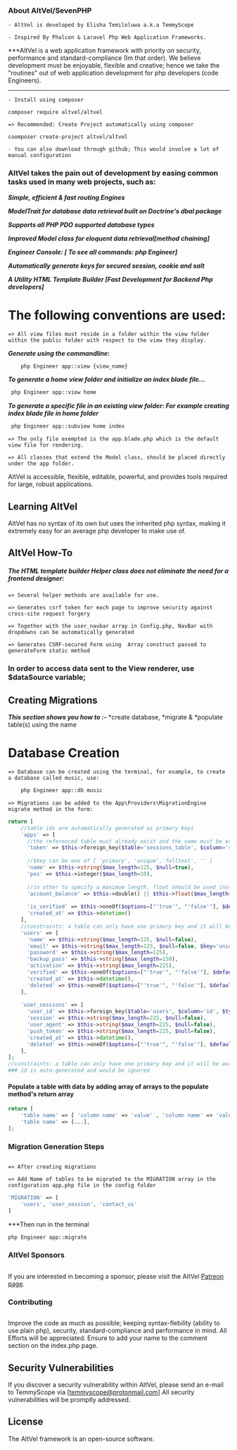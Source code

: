 ### About AltVel/SevenPHP

	- AltVel is developed by Elisha Temiloluwa a.k.a TemmyScope	

	- Inspired By Phalcon & Laravel Php Web Application Frameworks.

***AltVel is a web application framework with priority on security, performance and standard-compliance (Im that order). 
We believe development must be enjoyable, flexible and creative; hence we take the "routines" out of web application development for php developers (code Engineers). 
***

	- Install using composer
```
composer require altvel/altvel
```

	=> Recommended: Create Project automatically using composer
```
coomposer create-project altvel/altvel
```

	- You can also download through github; This would involve a lot of manual configuration  


### AltVel takes the pain out of development by easing common tasks used in many web projects, such as:

***Simple, efficient & fast routing Engines***

***ModelTrait for database data retrieval built on Doctrine's dbal package***

***Supports all PHP PDO supported database types***

***Improved Model class for eloquent data retrieval[method chaining]***

***Engineer Console: [ To see all commands: php Engineer]***
	
***Automatically generate keys for secured session, cookie and salt***

***A Utility HTML Template Builder [Fast Development for Backend Php developers]***



# The following conventions are used:

	=> All view files must reside in a folder within the view folder within the public folder with respect to the view they display.
	
***Generate using the commandline:***

```bash
	php Engineer app::view {view_name}
```

***To generate a home view folder and initialize an index blade file...***
```bash
 php Engineer app::view home
```
***To generate a specific file in an existing view folder: 
	For example creating index blade file in home folder***

```bash
 php Engineer app::subview home index
```








	=> The only file exempted is the app.blade.php which is the default view file for rendering.

	=> All classes that extend the Model class, should be placed directly under the app folder.


AltVel is accessible, flexible, editable, powerful, and provides tools required for large, robust applications.

## Learning AltVel

AltVel has no syntax of its own but uses the inherited php syntax, making it extremely easy for an average php developer to make use of.

## AltVel How-To

##### The HTML template builder Helper class does not eliminate the need for a frontend designer:
####

	=> Several helper methods are available for use.
	
	=> Generates csrf token for each page to improve security against cross-site request forgery
	
	=> Together with the user_navbar array in Config.php, NavBar with dropdowns can be automatically generated
	
	=> Generates CSRF-secured Form using  Array construct passed to generateForm static method

### In order to access data sent to the View renderer, use $dataSource variable; 
##

## Creating Migrations

***This section shows you how to :-*** 
	*create database,
	*migrate & 
	*populate
	table(s) using the name

# Database Creation
	=> Database can be created using the terminal, for example, to create a database called music, use:

```bash
	php Engineer app::db music
```

	=> Migrations can be added to the App\Providers\MigrationEngine migrate method in the form:

```php
return [
    //table ids are automatically generated as primary keys
	'apps' => [
	  //the referenced table must already exist and the name must be exact to avoid errors
	  'token' => $this->foreign_key($table='sessions_table', $column='session' $type = 'int' || 'string'),
	  
	  //$key can be one of [ 'primary', 'unique','fulltext', '' ]
	  'name' => $this->string($max_length=125, $null=true),
	  'pos' => $this->integer($max_length=10),
	  
	  //in other to specify a maximum length, float should be used instead of a double
	  'account_balance' => $this->double() || $this->float($max_length=16), 
		
	  'is_verified' => $this->oneOf($options=["'true'", "'false'"], $default="'false'" ),
	  'created_at' => $this->datetime()
	],
	//constraints: a table can only have one primary key and it will be autogenerated
	'users' => [
	  'name' => $this->string($max_length=125, $null=false),
	  'email' => $this->string($max_length=125, $null=false, $key='unique'),
	  'password' => $this->string($max_length=125),
	  'backup_pass' => $this->string($max_length=150),
	  'activation' => $this->string($max_length=225),
	  'verified' => $this->oneOf($options=["'true'", "'false'"], $default="'false'" ),
	  'created_at' => $this->datetime(),
	  'deleted' => $this->oneOf($options=["'true'", "'false'"], $default="'false'" )
	],
	
	'user_sessions' => [
	  'user_id' => $this->foreign_key($table='users', $column='id', $type = 'int' ),
	  'session' => $this->string($max_length=225, $null=false),
	  'user_agent' => $this->string($max_length=225, $null=false),
	  'push_token' => $this->string($max_length=225, $null=false),
	  'created_at' => $this->datetime(),
	  'deleted' => $this->oneOf($options=["'true'", "'false'"], $default="'false'" )
	],
];
//constraints: a table can only have one primary key and it will be autogenerated by the MigrationEngine Library
### id is auto-generated and would be ignored
``` 

#### Populate a table with data by adding array of arrays to the populate method's return array
```php
return [
	'table name' => [ 'column name' => 'value' , 'column name' => 'value' , 'column name' => 'value' ],
	'table name' => [...],
];
```

### Migration Generation Steps
##
	=> After creating migrations

	=> Add Name of tables to be migrated to the MIGRATION array in the configuration app.php file in the config folder

```php
'MIGRATION' => [
	'users', 'user_session', 'contact_us'
]
```

***Then run in the terminal
```bash
php Engineer app::migrate
```

### AltVel Sponsors
##
If you are interested in becoming a sponsor, please visit the AltVel [Patreon page](https://patreon.com/temmyscope).

### Contributing
##
Improve the code as much as possible; keeping syntax-flebility (ability to use plain php),
security, standard-compliance and performance in mind. All Efforts will be appreciated. 
Ensure to add your name to the comment section on the index.php page. 

## Security Vulnerabilities

If you discover a security vulnerability within AltVel, please send an e-mail to TemmyScope via [temmyscope@protonmail.com] All security vulnerabilities will be promptly addressed.

## License
The AltVel framework is an open-source software.